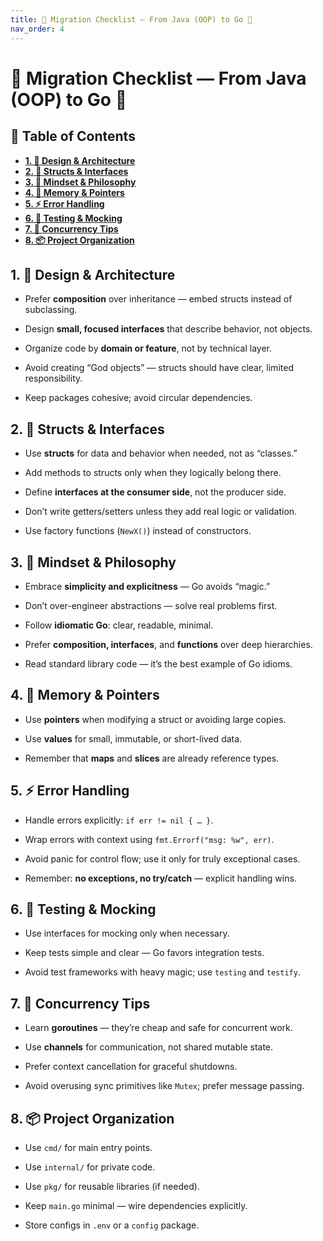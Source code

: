 ```yaml
---
title: 🧭 Migration Checklist — From Java (OOP) to Go 🦫
nav_order: 4
---
```


# 🧭 Migration Checklist — From Java (OOP) to Go 🦫

## 📘 Table of Contents

- [**1. 📐 Design & Architecture**](#1--design--architecture)
- [**2. 🔧 Structs & Interfaces**](#2--structs--interfaces)
- [**3. 🧠 Mindset & Philosophy**](#3--mindset--philosophy)
- [**4. 🧵 Memory & Pointers**](#4--memory--pointers)
- [**5. ⚡ Error Handling**](#5--error-handling)
- [**6. 🧪 Testing & Mocking**](#6--testing--mocking)
- [**7. 🔄 Concurrency Tips**](#7--concurrency-tips)
- [**8. 📦 Project Organization**](#8--project-organization)

## 1. 📐 Design & Architecture

- Prefer **composition** over inheritance — embed structs instead of subclassing.

- Design **small, focused interfaces** that describe behavior, not objects.

- Organize code by **domain or feature**, not by technical layer.

- Avoid creating “God objects” — structs should have clear, limited responsibility.

- Keep packages cohesive; avoid circular dependencies.

## 2. 🔧 Structs & Interfaces

- Use **structs** for data and behavior when needed, not as “classes.”

- Add methods to structs only when they logically belong there.

- Define **interfaces at the consumer side**, not the producer side.

- Don’t write getters/setters unless they add real logic or validation.

- Use factory functions (`NewX()`) instead of constructors.

## 3. 🧠 Mindset & Philosophy

- Embrace **simplicity and explicitness** — Go avoids “magic.”

- Don’t over-engineer abstractions — solve real problems first.

- Follow **idiomatic Go**: clear, readable, minimal.

- Prefer **composition, interfaces**, and **functions** over deep hierarchies.

- Read standard library code — it’s the best example of Go idioms.

## 4. 🧵 Memory & Pointers

- Use **pointers** when modifying a struct or avoiding large copies.

- Use **values** for small, immutable, or short-lived data.

- Remember that **maps** and **slices** are already reference types.

## 5. ⚡ Error Handling

- Handle errors explicitly: `if err != nil { … }`.

- Wrap errors with context using `fmt.Errorf("msg: %w", err)`.

- Avoid panic for control flow; use it only for truly exceptional cases.

- Remember: **no exceptions, no try/catch** — explicit handling wins.

## 6. 🧪 Testing & Mocking

- Use interfaces for mocking only when necessary.

- Keep tests simple and clear — Go favors integration tests.

- Avoid test frameworks with heavy magic; use `testing` and `testify`.

## 7. 🔄 Concurrency Tips

- Learn **goroutines** — they’re cheap and safe for concurrent work.

- Use **channels** for communication, not shared mutable state.

- Prefer context cancellation for graceful shutdowns.

- Avoid overusing sync primitives like `Mutex`; prefer message passing.

## 8. 📦 Project Organization

- Use `cmd/` for main entry points.

- Use `internal/` for private code.

- Use `pkg/` for reusable libraries (if needed).

- Keep `main.go` minimal — wire dependencies explicitly.

- Store configs in `.env` or a `config` package.
